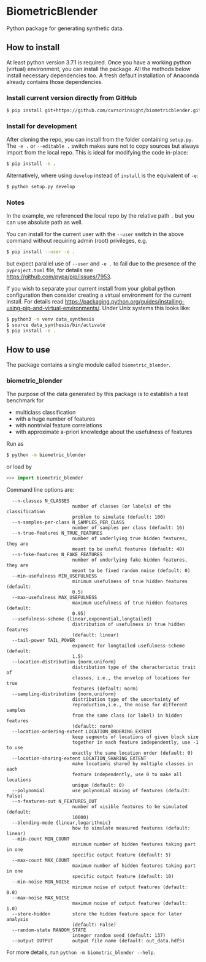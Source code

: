 # BiometricBlender

Python package for generating synthetic data.

## How to install

At least python version 3.7.1 is required. Once you have a working python
(virtual) environment, you can install the package. All the methods below
install necessary dependencies too. A fresh default installation of Anaconda
already contains those dependencies.

### Install current version directly from GitHub

```sh
$ pip install git+https://github.com/cursorinsight/biometricblender.git
```

### Install for development

After cloning the repo, you can install from the folder containing `setup.py`.
The `-e .` or `--editable .` switch makes sure not to copy sources but always
import from the local repo. This is ideal for modifying the code in-place:

```sh
$ pip install -e .
```

Alternatively, where using `develop` instead of `install` is the equivalent
of `-e`:

```sh
$ python setup.py develop
```

### Notes

In the example, we referenced the local repo by the relative path `.` but you
can use absolute path as well.

You can install for the current user with the `--user` switch in the above
command without requiring admin (root) privileges, e.g.

```sh
$ pip install --user -e .
```

but expect parallel use of `--user` and `-e .` to fail due to the presence of
the `pyproject.toml` file, for details see
<https://github.com/pypa/pip/issues/7953>.

If you wish to separate your current install from your global python
configuration then consider creating a virtual environment for the current
install. For details read
<https://packaging.python.org/guides/installing-using-pip-and-virtual-environments/>.
Under Unix systems this looks like:

```sh
$ python3 -m venv data_synthesis
$ source data_synthesis/bin/activate
$ pip install -e .
```

## How to use

The package contains a single module called `biometric_blender`.

### biometric_blender

The purpose of the data generated by this package is to establish a test
benchmark for

* multiclass classification
* with a huge number of features
* with nontrivial feature correlations
* with approximate a-priori knowledge about the usefulness of features

Run as

```sh
$ python -m biometric_blender
```

or load by

```py
>>> import biometric_blender
```

Command line options are:

```
  --n-classes N_CLASSES
                        number of classes (or labels) of the classification
                        problem to simulate (default: 100)
  --n-samples-per-class N_SAMPLES_PER_CLASS
                        number of samples per class (default: 16)
  --n-true-features N_TRUE_FEATURES
                        number of underlying true hidden features, they are
                        meant to be useful features (default: 40)
  --n-fake-features N_FAKE_FEATURES
                        number of underlying fake hidden features, they are
                        meant to be fixed random noise (default: 0)
  --min-usefulness MIN_USEFULNESS
                        minimum usefulness of true hidden features (default:
                        0.5)
  --max-usefulness MAX_USEFULNESS
                        maximum usefulness of true hidden features (default:
                        0.95)
  --usefulness-scheme {linear,exponential,longtailed}
                        distribution of usefulness in true hidden features
                        (default: linear)
  --tail-power TAIL_POWER
                        exponent for longtailed usefulness-scheme (default:
                        1.5)
  --location-distribution {norm,uniform}
                        distribution type of the characteristic trait of
                        classes, i.e., the envelop of locations for true
                        features (default: norm)
  --sampling-distribution {norm,uniform}
                        distribution type of the uncertainty of
                        reproduction,i.e., the noise for different samples
                        from the same class (or label) in hidden features
                        (default: norm)
  --location-ordering-extent LOCATION_ORDERING_EXTENT
                        keep segments of locations of given block size
                        together in each feature independently, use -1 to use
                        exactly the same location order (default: 0)
  --location-sharing-extent LOCATION_SHARING_EXTENT
                        make locations shared by multiple classes in each
                        feature independently, use 0 to make all locations
                        unique (default: 0)
  --polynomial          use polynomial mixing of features (default: False)
  --n-features-out N_FEATURES_OUT
                        number of visible features to be simulated (default:
                        10000)
  --blending-mode {linear,logarithmic}
                        how to simulate measured features (default: linear)
  --min-count MIN_COUNT
                        minimum number of hidden features taking part in one
                        specific output feature (default: 5)
  --max-count MAX_COUNT
                        maximum number of hidden features taking part in one
                        specific output feature (default: 10)
  --min-noise MIN_NOISE
                        minimum noise of output features (default: 0.0)
  --max-noise MAX_NOISE
                        maximum noise of output features (default: 1.0)
  --store-hidden        store the hidden feature space for later analysis
                        (default: False)
  --random-state RANDOM_STATE
                        integer random seed (default: 137)
  --output OUTPUT       output file name (default: out_data.hdf5)
```

For more  details, run `python -m biometric_blender --help`.
